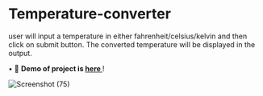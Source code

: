 # Temperature-converter
user will input a temperature in either fahrenheit/celsius/kelvin and then click on submit button. The converted temperature will be displayed in the output.


   <p align="left">• 🚀 <strong>Demo of project is <a href="https://vaishnavilugade.github.io/Temp_convert_demo/">here </a></strong> !</p>





![Screenshot (75)](https://user-images.githubusercontent.com/108423518/228577804-0b529c2c-1c92-44d1-bf3b-70e981f7ce29.png)
